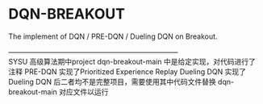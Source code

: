 # DQN-BREAKOUT
The implement of DQN / PRE-DQN / Dueling DQN on Breakout.

————————————————————————  
SYSU 高级算法期中project
dqn-breakout-main 中是给定实现，对代码进行了注释
PRE-DQN 实现了Prioritized Experience Replay
Dueling DQN 实现了Dueling DQN
后二者均不是完整项目，需要使用其中代码文件替换 dqn-breakout-main 对应文件以运行
